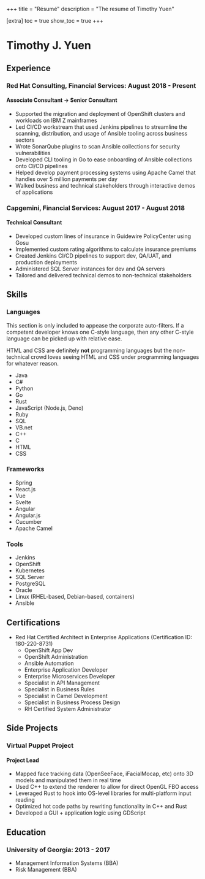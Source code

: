 +++
title = "Résumé"
description = "The resume of Timothy Yuen"

[extra]
toc = true
show_toc = true
+++

# Timothy J. Yuen

## Experience

### Red Hat Consulting, Financial Services: August 2018 - Present

#### Associate Consultant -> Senior Consultant

* Supported the migration and deployment of OpenShift clusters and workloads on IBM Z mainframes
* Led CI/CD workstream that used Jenkins pipelines to streamline the scanning, distribution, and usage of Ansible tooling across business sectors
* Wrote SonarQube plugins to scan Ansible collections for security vulnerabilities
* Developed CLI tooling in Go to ease onboarding of Ansible collections onto CI/CD pipelines
* Helped develop payment processing systems using Apache Camel that handles over 5 million payments per day
* Walked business and technical stakeholders through interactive demos of applications

### Capgemini, Financial Services: August 2017 - August 2018

#### Technical Consultant

* Developed custom lines of insurance in Guidewire PolicyCenter using Gosu
* Implemented custom rating algorithms to calculate insurance premiums
* Created Jenkins CI/CD pipelines to support dev, QA/UAT, and production deployments
* Administered SQL Server instances for dev and QA servers
* Tailored and delivered technical demos to non-technical stakeholders

## Skills

### Languages

This section is only included to appease the corporate auto-filters. If a competent developer knows one C-style
language, then any other C-style language can be picked up with relative ease.

HTML and CSS are definitely **not** programming languages but the non-technical crowd loves seeing HTML and CSS
under programming languages for whatever reason.

* Java
* C#
* Python
* Go
* Rust
* JavaScript (Node.js, Deno)
* Ruby
* SQL
* VB.net
* C++
* C
* HTML
* CSS

### Frameworks

* Spring
* React.js
* Vue
* Svelte
* Angular
* Angular.js
* Cucumber
* Apache Camel

### Tools

* Jenkins
* OpenShift
* Kubernetes
* SQL Server
* PostgreSQL
* Oracle
* Linux (RHEL-based, Debian-based, containers)
* Ansible

## Certifications

* Red Hat Certified Architect in Enterprise Applications (Certification ID: 180-220-8731)
    * OpenShift App Dev
    * OpenShift Administration
    * Ansible Automation
    * Enterprise Application Developer
    * Enterprise Microservices Developer
    * Specialist in API Management
    * Specialist in Business Rules
    * Specialist in Camel Development
    * Specialist in Business Process Design
    * RH Certified System Administrator

## Side Projects

### Virtual Puppet Project

#### Project Lead

* Mapped face tracking data (OpenSeeFace, iFacialMocap, etc) onto 3D models and manipulated them in real time
* Used C++ to extend the renderer to allow for direct OpenGL FBO access
* Leveraged Rust to hook into OS-level libraries for multi-platform input reading
* Optimized hot code paths by rewriting functionality in C++ and Rust
* Developed a GUI + application logic using GDScript

## Education

### University of Georgia: 2013 - 2017

* Management Information Systems (BBA)
* Risk Management (BBA)
